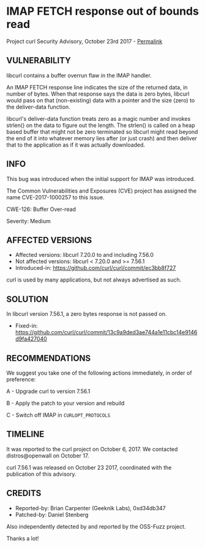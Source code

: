 IMAP FETCH response out of bounds read
======================================

Project curl Security Advisory, October 23rd 2017 -
[Permalink](https://curl.se/docs/CVE-2017-1000257.html)

VULNERABILITY
-------------

libcurl contains a buffer overrun flaw in the IMAP handler.

An IMAP FETCH response line indicates the size of the returned data, in number
of bytes. When that response says the data is zero bytes, libcurl would pass
on that (non-existing) data with a pointer and the size (zero) to the
deliver-data function.

libcurl's deliver-data function treats zero as a magic number and invokes
strlen() on the data to figure out the length. The strlen() is called on a
heap based buffer that might not be zero terminated so libcurl might read
beyond the end of it into whatever memory lies after (or just crash) and then
deliver that to the application as if it was actually downloaded.

INFO
----

This bug was introduced when the initial support for IMAP was introduced.

The Common Vulnerabilities and Exposures (CVE) project has assigned the name
CVE-2017-1000257 to this issue.

CWE-126: Buffer Over-read

Severity: Medium

AFFECTED VERSIONS
-----------------

- Affected versions: libcurl 7.20.0 to and including 7.56.0
- Not affected versions: libcurl < 7.20.0 and >= 7.56.1
- Introduced-in: https://github.com/curl/curl/commit/ec3bb8f727

curl is used by many applications, but not always advertised as such.

SOLUTION
------------

In libcurl version 7.56.1, a zero bytes response is not passed on.

- Fixed-in: https://github.com/curl/curl/commit/13c9a9ded3ae744a1e11cbc14e9146d9fa427040

RECOMMENDATIONS
---------------

We suggest you take one of the following actions immediately, in order of
preference:

 A - Upgrade curl to version 7.56.1

 B - Apply the patch to your version and rebuild

 C - Switch off IMAP in `CURLOPT_PROTOCOLS`

TIMELINE
---------

It was reported to the curl project on October 6, 2017. We contacted
distros@openwall on October 17.

curl 7.56.1 was released on October 23 2017, coordinated with the publication
of this advisory.

CREDITS
-------

- Reported-by: Brian Carpenter (Geeknik Labs), 0xd34db347
- Patched-by: Daniel Stenberg

Also independently detected by and reported by the OSS-Fuzz project.

Thanks a lot!
